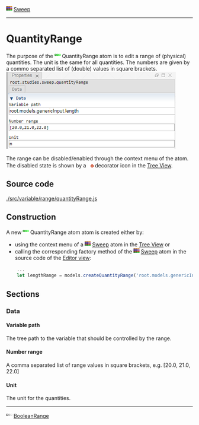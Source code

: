 ![](../../../../icons/sweep.png) [Sweep](../../study/sweep/sweep.md)

----

# QuantityRange
	
The purpose of the ![](../../../../icons/quantityRange.png) QuantityRange atom is to edit a range of (physical) quantities.
The unit is the same for all quantities. The numbers are given by a commo separated list of (double) values in square brackets. 		
![](../../../images/quantityRange.png)

The range can be disabled/enabled through the context menu of the atom. The disabled state is shown by a ![](../../../../icons/disabled.png) decorator icon in the [Tree View](../../../views/treeView.md).
		
## Source code

[./src/variable/range/quantityRange.js](../../../../src/variable/range/quantityRange.js)

## Construction
		
A new ![](../../../../icons/quantityRange.png) QuantityRange atom atom is created either by: 

* using the context menu of a ![](../../../../icons/sweep.png) [Sweep](../../study/sweep/sweep.md) atom in the [Tree View](../../../views/treeView.md) or
* calling the corresponding factory method of the ![](../../../../icons/sweep.png) [Sweep](../../study/sweep/sweep.md) atom in the source code of the [Editor view](../../../views/editorView.md):

```javascript
    ...
    let lengthRange = models.createQuantityRange('root.models.genericInput.length', [20.0, 21.0, 22.0], 'm');	     
```						
		
## Sections

### Data

#### Variable path

The tree path to the variable that should be controlled by the range.

#### Number range

A comma separated list of range values in square brackets, e.g. [20.0, 21.0, 22.0] 

#### Unit

The unit for the quantities.

----

![](../../../../icons/booleanRange.png) [BooleanRange](./booleanRange.md) 

